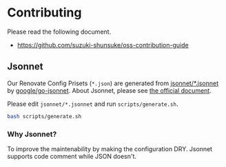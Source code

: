 # Contributing

Please read the following document.

- https://github.com/suzuki-shunsuke/oss-contribution-guide

## Jsonnet

Our Renovate Config Prisets (`*.json`) are generated from [jsonnet/*.jsonnet](jsonnet) by [google/go-jsonnet](https://github.com/google/go-jsonnet).
About Jsonnet, please see [the official document](https://jsonnet.org/).

Please edit `jsonnet/*.jsonnet` and run `scripts/generate.sh`.

```sh
bash scripts/generate.sh
```

### Why Jsonnet?

To improve the maintenability by making the configuration DRY.
Jsonnet supports code comment while JSON doesn't.

